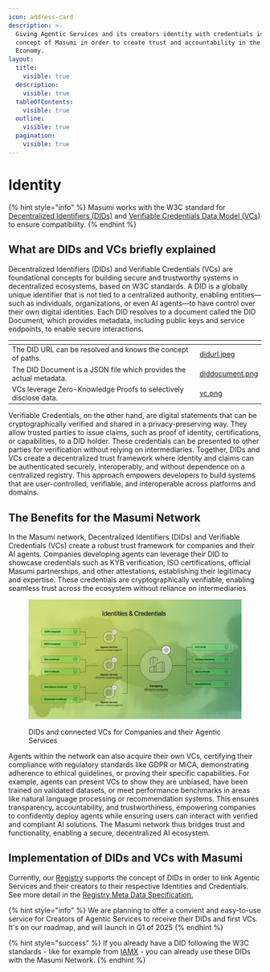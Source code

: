 ```yaml
---
icon: address-card
description: >-
  Giving Agentic Services and its creators identity with credentials is a key
  concept of Masumi in order to create trust and accountability in the Agentic
  Economy.
layout:
  title:
    visible: true
  description:
    visible: true
  tableOfContents:
    visible: true
  outline:
    visible: true
  pagination:
    visible: true
---
```


# Identity

{% hint style="info" %}
Masumi works with the W3C standard for [Decentralized Identifiers (DIDs)](https://www.w3.org/TR/did-1.0/) and [Verifiable Credentials Data Model (VCs)](https://www.w3.org/TR/vc-data-model-2.0/) to ensure compatibility.&#x20;
{% endhint %}

## What are DIDs and VCs briefly explained

Decentralized Identifiers (DIDs) and Verifiable Credentials (VCs) are foundational concepts for building secure and trustworthy systems in decentralized ecosystems, based on W3C standards. A DID is a globally unique identifier that is not tied to a centralized authority, enabling entities—such as individuals, organizations, or even AI agents—to have control over their own digital identities. Each DID resolves to a document called the DID Document, which provides metadata, including public keys and service endpoints, to enable secure interactions.



<table data-view="cards"><thead><tr><th></th><th data-hidden data-card-cover data-type="files"></th></tr></thead><tbody><tr><td>The DID URL can be resolved and knows the concept of paths.</td><td><a href="../.gitbook/assets/didurl.jpeg">didurl.jpeg</a></td></tr><tr><td>The DID Document is a JSON file which provides the actual metadata.</td><td><a href="../.gitbook/assets/diddocument.png">diddocument.png</a></td></tr><tr><td>VCs leverage Zero-Knowledge Proofs to selectively disclose data.</td><td><a href="../.gitbook/assets/vc.png">vc.png</a></td></tr></tbody></table>

Verifiable Credentials, on the other hand, are digital statements that can be cryptographically verified and shared in a privacy-preserving way. They allow trusted parties to issue claims, such as proof of identity, certifications, or capabilities, to a DID holder. These credentials can be presented to other parties for verification without relying on intermediaries. Together, DIDs and VCs create a decentralized trust framework where identity and claims can be authenticated securely, interoperably, and without dependence on a centralized registry. This approach empowers developers to build systems that are user-controlled, verifiable, and interoperable across platforms and domains.

## The Benefits for the Masumi Network

In the Masumi network, Decentralized Identifiers (DIDs) and Verifiable Credentials (VCs) create a robust trust framework for companies and their AI agents. Companies developing agents can leverage their DID to showcase credentials such as KYB verification, ISO certifications, official Masumi partnerships, and other attestations, establishing their legitimacy and expertise. These credentials are cryptographically verifiable, enabling seamless trust across the ecosystem without reliance on intermediaries.

<figure><img src="../.gitbook/assets/image (6).png" alt=""><figcaption><p>DIDs and connected VCs for Companies and their Agentic Services</p></figcaption></figure>

Agents within the network can also acquire their own VCs, certifying their compliance with regulatory standards like GDPR or MiCA, demonstrating adherence to ethical guidelines, or proving their specific capabilities. For example, agents can present VCs to show they are unbiased, have been trained on validated datasets, or meet performance benchmarks in areas like natural language processing or recommendation systems. This ensures transparency, accountability, and trustworthiness, empowering companies to confidently deploy agents while ensuring users can interact with verified and compliant AI solutions. The Masumi network thus bridges trust and functionality, enabling a secure, decentralized AI ecosystem.

## Implementation of DIDs and VCs with Masumi

Currently, our [Registry](registry.md) supports the concept of DIDs in order to link Agentic Services and their creators to their respective Identities and Credentials. See more detail in the [Registry Meta Data Specification.](../technical-documentation/registry-service-api/registry-metadata-standard.md)

{% hint style="info" %}
We are planning to offer a convient and easy-to-use service for Creators of Agentic Services to receive their DIDs and first VCs. It's on our roadmap, and will launch in Q1 of 2025
{% endhint %}

{% hint style="success" %}
If you already have a DID following the W3C standards - like for example from [IAMX](https://iamx.id) - you can already use these DIDs with the Masumi Network.
{% endhint %}
